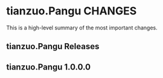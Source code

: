 tianzuo.Pangu CHANGES
===============

This is a high-level summary of the most important changes.

tianzuo.Pangu Releases
----------------

tianzuo.Pangu 1.0.0.0
-----------
